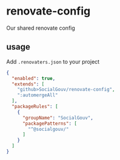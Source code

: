 # renovate-config

Our shared renovate config

## usage

Add `.renovaters.json` to your project 

```json
{
  "enabled": true,
  "extends": [
    "github>SocialGouv/renovate-config",
    ":automergeAll"
  ],
  "packageRules": [
    {
      "groupName": "SocialGouv",
      "packagePatterns": [
        "^@socialgouv/"
      ]
    }
  ]
}
```
